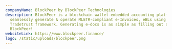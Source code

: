 ```yaml
---
companyName: BlockPeer by BlockPeer Technologies
description: BlockPeer is a blockchain wallet-embedded accounting platform to
  seamlessly generate & operate MLETR-compliant e-Invoices, eBLs using
  Tradetrust framework. Generating e-docs is as simple as filling out a form in
  BlockPeer!
websiteLink: https://www.blockpeer.finance/
logo: /static/uploads/blockpeer.png
---
```

